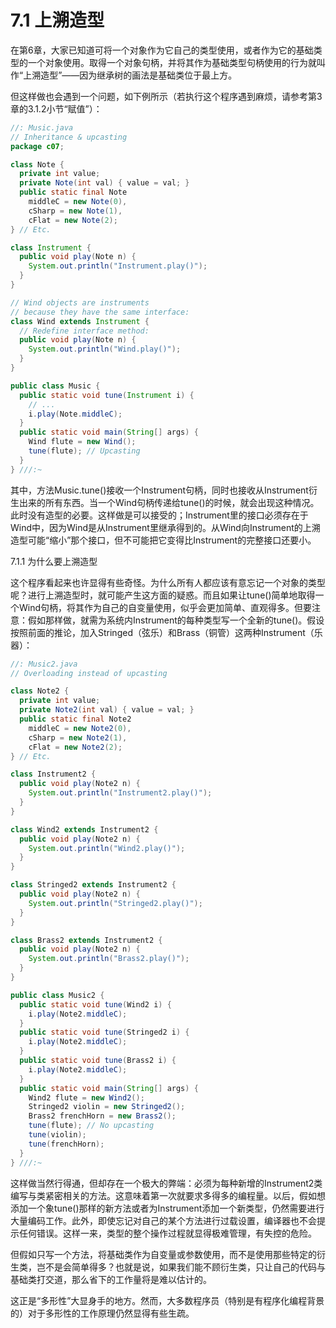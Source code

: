 # 7.1 上溯造型


在第6章，大家已知道可将一个对象作为它自己的类型使用，或者作为它的基础类型的一个对象使用。取得一个对象句柄，并将其作为基础类型句柄使用的行为就叫作“上溯造型”——因为继承树的画法是基础类位于最上方。

但这样做也会遇到一个问题，如下例所示（若执行这个程序遇到麻烦，请参考第3章的3.1.2小节“赋值”）：

``` java
//: Music.java 
// Inheritance & upcasting
package c07;

class Note {
  private int value;
  private Note(int val) { value = val; }
  public static final Note
    middleC = new Note(0), 
    cSharp = new Note(1),
    cFlat = new Note(2);
} // Etc.

class Instrument {
  public void play(Note n) {
    System.out.println("Instrument.play()");
  }
}

// Wind objects are instruments
// because they have the same interface:
class Wind extends Instrument {
  // Redefine interface method:
  public void play(Note n) {
    System.out.println("Wind.play()");
  }
}

public class Music {
  public static void tune(Instrument i) {
    // ...
    i.play(Note.middleC);
  }
  public static void main(String[] args) {
    Wind flute = new Wind();
    tune(flute); // Upcasting
  }
} ///:~
```

其中，方法Music.tune()接收一个Instrument句柄，同时也接收从Instrument衍生出来的所有东西。当一个Wind句柄传递给tune()的时候，就会出现这种情况。此时没有造型的必要。这样做是可以接受的；Instrument里的接口必须存在于Wind中，因为Wind是从Instrument里继承得到的。从Wind向Instrument的上溯造型可能“缩小”那个接口，但不可能把它变得比Instrument的完整接口还要小。

7.1.1 为什么要上溯造型

这个程序看起来也许显得有些奇怪。为什么所有人都应该有意忘记一个对象的类型呢？进行上溯造型时，就可能产生这方面的疑惑。而且如果让tune()简单地取得一个Wind句柄，将其作为自己的自变量使用，似乎会更加简单、直观得多。但要注意：假如那样做，就需为系统内Instrument的每种类型写一个全新的tune()。假设按照前面的推论，加入Stringed（弦乐）和Brass（铜管）这两种Instrument（乐器）：

``` java
//: Music2.java 
// Overloading instead of upcasting

class Note2 {
  private int value;
  private Note2(int val) { value = val; }
  public static final Note2
    middleC = new Note2(0), 
    cSharp = new Note2(1),
    cFlat = new Note2(2);
} // Etc.

class Instrument2 {
  public void play(Note2 n) {
    System.out.println("Instrument2.play()");
  }
}

class Wind2 extends Instrument2 {
  public void play(Note2 n) {
    System.out.println("Wind2.play()");
  }
}

class Stringed2 extends Instrument2 {
  public void play(Note2 n) {
    System.out.println("Stringed2.play()");
  }
}

class Brass2 extends Instrument2 {
  public void play(Note2 n) {
    System.out.println("Brass2.play()");
  }
}

public class Music2 {
  public static void tune(Wind2 i) {
    i.play(Note2.middleC);
  }
  public static void tune(Stringed2 i) {
    i.play(Note2.middleC);
  }
  public static void tune(Brass2 i) {
    i.play(Note2.middleC);
  }
  public static void main(String[] args) {
    Wind2 flute = new Wind2();
    Stringed2 violin = new Stringed2();
    Brass2 frenchHorn = new Brass2();
    tune(flute); // No upcasting
    tune(violin);
    tune(frenchHorn);
  }
} ///:~
```

这样做当然行得通，但却存在一个极大的弊端：必须为每种新增的Instrument2类编写与类紧密相关的方法。这意味着第一次就要求多得多的编程量。以后，假如想添加一个象tune()那样的新方法或者为Instrument添加一个新类型，仍然需要进行大量编码工作。此外，即使忘记对自己的某个方法进行过载设置，编译器也不会提示任何错误。这样一来，类型的整个操作过程就显得极难管理，有失控的危险。

但假如只写一个方法，将基础类作为自变量或参数使用，而不是使用那些特定的衍生类，岂不是会简单得多？也就是说，如果我们能不顾衍生类，只让自己的代码与基础类打交道，那么省下的工作量将是难以估计的。

这正是“多形性”大显身手的地方。然而，大多数程序员（特别是有程序化编程背景的）对于多形性的工作原理仍然显得有些生疏。

